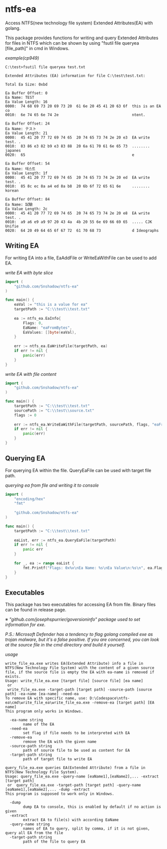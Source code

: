 # ntfs-ea
Access NTFS(new technology file system) Extended Attributes(EA) with golang.

This package provides functions for writing and query Extended Attributes for files in NTFS which can be shown by using "fsutil file queryea [file_path]" in cmd in Windows.

_example(cp949)_
~~~
C:\test>fsutil file queryea test.txt

Extended Attributes (EA) information for file C:\test\test.txt:

Total Ea Size: 0xbd

Ea Buffer Offset: 0
Ea Name: TEST
Ea Value Length: 16
0000:  74 68 69 73 20 69 73 20  61 6e 20 45 41 20 63 6f  this is an EA co
0010:  6e 74 65 6e 74 2e                                 ntent.

Ea Buffer Offset: 24
Ea Name: テスト
Ea Value Length: 21
0000:  45 41 20 77 72 69 74 65  20 74 65 73 74 2e 20 e3  EA write test. .
0010:  83 86 e3 82 b9 e3 83 88  20 6a 61 70 61 6e 65 73  ........ japanes
0020:  65                                                e

Ea Buffer Offset: 54
Ea Name: 테스트
Ea Value Length: 1f
0000:  45 41 20 77 72 69 74 65  20 74 65 73 74 2e 20 ed  EA write test. .
0010:  85 8c ec 8a a4 ed 8a b8  20 6b 6f 72 65 61 6e     ........ korean

Ea Buffer Offset: 84
Ea Name: 試驗
Ea Value Length: 2c
0000:  45 41 20 77 72 69 74 65  20 74 65 73 74 2e 20 e8  EA write test. .
0010:  a9 a6 e9 a9 97 20 43 4a  4b 20 55 6e 69 66 69 65  ..... CJK Unifie
0020:  64 20 49 64 65 6f 67 72  61 70 68 73              d Ideographs
~~~

## Writing EA
For writing EA into a file, EaAddFile or WriteEaWithFile can be used to add EA.

_write EA with byte slice_
```go
import (
	"github.com/Snshadow/ntfs-ea"
)

func main() {
	eaVal := "this is a value for ea"
	targetPath := "C:\\test\\test.txt"
	
	ea := ntfs_ea.EaInfo{
		Flags: 0,
		EaName: "eaFromBytes",
		EaValues: []byte(eaVal),
	}
	
	err := ntfs_ea.EaWriteFile(targetPath, ea)
	if err != nil {
		panic(err)
	}	
}
```

_write EA with file content_
```go
import (
	"github.com/Snshadow/ntfs-ea"
)

func main() {
	targetPath := "C:\\test\\test.txt"
	sourcePath := "C:\\test\\source.txt"
	flags := 0
	
	err := ntfs_ea.WriteEaWithFile(targetPath, sourcePath, flags, "eaFromFile")
	if err != nil {
		panic(err)
	}
}
```

## Querying EA
For querying EA within the file. QueryEaFile can be used with target file path.

_querying ea from file and writing it to console_
```go
import (
	"encoding/hex"
	"fmt"
	
	"github.com/Snshadow/ntfs-ea"
)

func main() {
    targetPath := "C:\\test\\test.txt"
	
	eaList, err := ntfs_ea.QueryEaFile(targetPath)
	if err != nil {
		panic err
	}
	
	for _, ea := range eaList {
		fmt.Printf("Flags: 0x%x\nEa Name: %s\nEa Value\n:%s\n", ea.Flags, ea.EaName, hex.Dump(ea.EaValue))
	}
}
```

## Executables
This package has two executables for accessing EA from file. Binary files can be found in release page.

※ _"github.com/josephspurrier/goversioninfo" package used to set information for exe._

_P.S.: Microsoft Defender has a tendency to flag golang compiled exe as trojan malware, but it's a false positive. If you are concerned, you can look at the source file in the cmd directory and build it yourself._

_usage_
~~~
write_file_ea.exe writes EA(Extended Attribute) info a file in NTFS(New Technology File System) with the content of a given source file, if the source file is empty the EA with ea-name is removed if exists.
Usage: write_file_ea.exe [target file] [source file] [ea name]
 or
 write_file_ea.exe -target-path [target path] -source-path [source path] -ea-name [ea-name] -need-ea
To remove EA with specific name, use: D:\Codespace\ntfs-ea\cmd\write_file_ea\write_file_ea.exe -remove-ea [target path] [EA name]
This program only works in Windows.

  -ea-name string
        name of the EA
  -need-ea
        set flag if file needs to be interpreted with EA
  -remove-ea
        remove the EA with the given name
  -source-path string
        path of source file to be used as content for EA
  -target-path string
        path of target file to write EA
~~~
~~~
query_file_ea.exe queries EA(Extended Attribute) from a file in NTFS(New Technology File System).
Usage: query_file_ea.exe -query-name [eaName1],[eaName2],... -extract [target path]
 or  query_file_ea.exe -target-path [target path] -query-name [eaName1],[eaName2],... -dump -extract
This program is supposed to work only in Windows.

  -dump
        dump EA to console, this is enabled by default if no action is given
  -extract
        extract EA to file(s) with according EaName
  -query-name string
        names of EA to query, split by comma, if it is not given, query all EA from the file
  -target-path string
        path of the file to query EA
~~~
